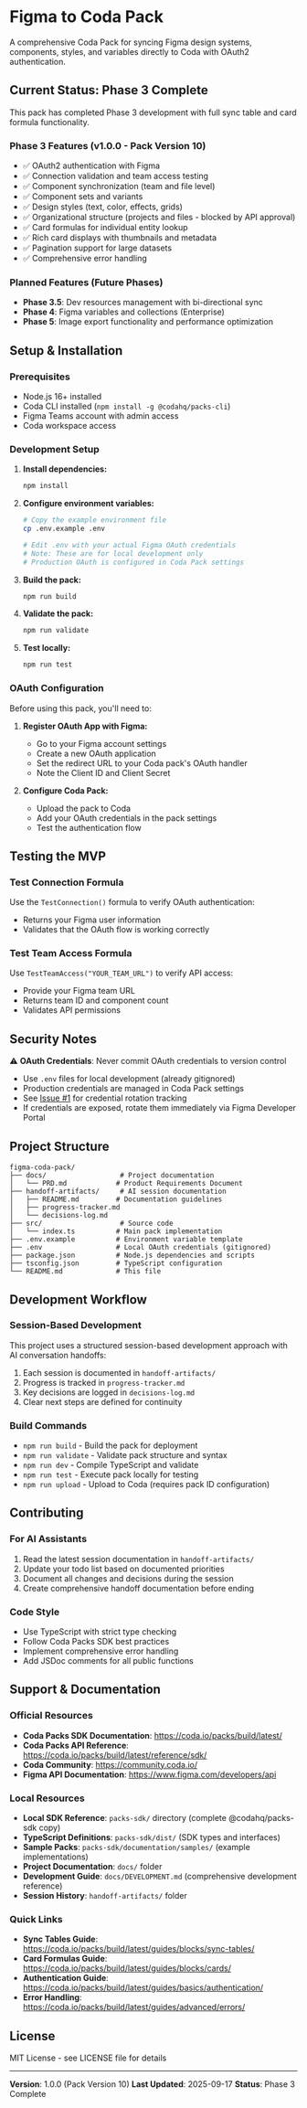 # Figma to Coda Pack

A comprehensive Coda Pack for syncing Figma design systems, components, styles, and variables directly to Coda with OAuth2 authentication.

## Current Status: Phase 3 Complete

This pack has completed Phase 3 development with full sync table and card formula functionality.

### Phase 3 Features (v1.0.0 - Pack Version 10)
- ✅ OAuth2 authentication with Figma
- ✅ Connection validation and team access testing
- ✅ Component synchronization (team and file level)
- ✅ Component sets and variants
- ✅ Design styles (text, color, effects, grids)
- ✅ Organizational structure (projects and files - blocked by API approval)
- ✅ Card formulas for individual entity lookup
- ✅ Rich card displays with thumbnails and metadata
- ✅ Pagination support for large datasets
- ✅ Comprehensive error handling

### Planned Features (Future Phases)
- **Phase 3.5**: Dev resources management with bi-directional sync
- **Phase 4**: Figma variables and collections (Enterprise)
- **Phase 5**: Image export functionality and performance optimization

## Setup & Installation

### Prerequisites
- Node.js 16+ installed
- Coda CLI installed (`npm install -g @codahq/packs-cli`)
- Figma Teams account with admin access
- Coda workspace access

### Development Setup

1. **Install dependencies:**
   ```bash
   npm install
   ```

2. **Configure environment variables:**
   ```bash
   # Copy the example environment file
   cp .env.example .env

   # Edit .env with your actual Figma OAuth credentials
   # Note: These are for local development only
   # Production OAuth is configured in Coda Pack settings
   ```

3. **Build the pack:**
   ```bash
   npm run build
   ```

4. **Validate the pack:**
   ```bash
   npm run validate
   ```

5. **Test locally:**
   ```bash
   npm run test
   ```

### OAuth Configuration

Before using this pack, you'll need to:

1. **Register OAuth App with Figma:**
   - Go to your Figma account settings
   - Create a new OAuth application
   - Set the redirect URL to your Coda pack's OAuth handler
   - Note the Client ID and Client Secret

2. **Configure Coda Pack:**
   - Upload the pack to Coda
   - Add your OAuth credentials in the pack settings
   - Test the authentication flow

## Testing the MVP

### Test Connection Formula
Use the `TestConnection()` formula to verify OAuth authentication:
- Returns your Figma user information
- Validates that the OAuth flow is working correctly

### Test Team Access Formula
Use `TestTeamAccess("YOUR_TEAM_URL")` to verify API access:
- Provide your Figma team URL
- Returns team ID and component count
- Validates API permissions

## Security Notes

⚠️ **OAuth Credentials**: Never commit OAuth credentials to version control
- Use `.env` files for local development (already gitignored)
- Production credentials are managed in Coda Pack settings
- See [Issue #1](https://github.com/epicosityweb/figma-to-coda-pack/issues/1) for credential rotation tracking
- If credentials are exposed, rotate them immediately via Figma Developer Portal

## Project Structure

```
figma-coda-pack/
├── docs/                  # Project documentation
│   └── PRD.md            # Product Requirements Document
├── handoff-artifacts/     # AI session documentation
│   ├── README.md         # Documentation guidelines
│   ├── progress-tracker.md
│   └── decisions-log.md
├── src/                   # Source code
│   └── index.ts          # Main pack implementation
├── .env.example          # Environment variable template
├── .env                  # Local OAuth credentials (gitignored)
├── package.json          # Node.js dependencies and scripts
├── tsconfig.json         # TypeScript configuration
└── README.md             # This file
```

## Development Workflow

### Session-Based Development
This project uses a structured session-based development approach with AI conversation handoffs:

1. Each session is documented in `handoff-artifacts/`
2. Progress is tracked in `progress-tracker.md`
3. Key decisions are logged in `decisions-log.md`
4. Clear next steps are defined for continuity

### Build Commands
- `npm run build` - Build the pack for deployment
- `npm run validate` - Validate pack structure and syntax
- `npm run dev` - Compile TypeScript and validate
- `npm run test` - Execute pack locally for testing
- `npm run upload` - Upload to Coda (requires pack ID configuration)

## Contributing

### For AI Assistants
1. Read the latest session documentation in `handoff-artifacts/`
2. Update your todo list based on documented priorities
3. Document all changes and decisions during the session
4. Create comprehensive handoff documentation before ending

### Code Style
- Use TypeScript with strict type checking
- Follow Coda Packs SDK best practices
- Implement comprehensive error handling
- Add JSDoc comments for all public functions

## Support & Documentation

### Official Resources
- **Coda Packs SDK Documentation**: https://coda.io/packs/build/latest/
- **Coda Packs API Reference**: https://coda.io/packs/build/latest/reference/sdk/
- **Coda Community**: https://community.coda.io/
- **Figma API Documentation**: https://www.figma.com/developers/api

### Local Resources
- **Local SDK Reference**: `packs-sdk/` directory (complete @codahq/packs-sdk copy)
- **TypeScript Definitions**: `packs-sdk/dist/` (SDK types and interfaces)
- **Sample Packs**: `packs-sdk/documentation/samples/` (example implementations)
- **Project Documentation**: `docs/` folder
- **Development Guide**: `docs/DEVELOPMENT.md` (comprehensive development reference)
- **Session History**: `handoff-artifacts/` folder

### Quick Links
- **Sync Tables Guide**: https://coda.io/packs/build/latest/guides/blocks/sync-tables/
- **Card Formulas Guide**: https://coda.io/packs/build/latest/guides/blocks/cards/
- **Authentication Guide**: https://coda.io/packs/build/latest/guides/basics/authentication/
- **Error Handling**: https://coda.io/packs/build/latest/guides/advanced/errors/

## License

MIT License - see LICENSE file for details

---

**Version**: 1.0.0 (Pack Version 10)
**Last Updated**: 2025-09-17
**Status**: Phase 3 Complete